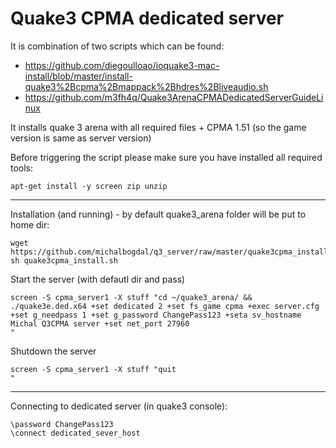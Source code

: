 # Quake3 CPMA dedicated server

It is combination of two scripts which can be found:
- https://github.com/diegoulloao/ioquake3-mac-install/blob/master/install-quake3%2Bcpma%2Bmappack%2Bhdres%2Bliveaudio.sh
- https://github.com/m3fh4q/Quake3ArenaCPMADedicatedServerGuideLinux

It installs quake 3 arena with all required files + CPMA 1.51 (so the game version is same as server version)

Before triggering the script please make sure you have installed all required tools:

```
apt-get install -y screen zip unzip
```
<hr>
Installation (and running) - by default quake3_arena folder will be put to home dir:

```
wget https://github.com/michalbogdal/q3_server/raw/master/quake3cpma_install.sh
sh quake3cpma_install.sh
```

Start the server (with defautl dir and pass)

```
screen -S cpma_server1 -X stuff "cd ~/quake3_arena/ && ./quake3e.ded.x64 +set dedicated 2 +set fs_game cpma +exec server.cfg +set g_needpass 1 +set g_password ChangePass123 +seta sv_hostname Michal Q3CPMA server +set net_port 27960
"
```

Shutdown the server

```
screen -S cpma_server1 -X stuff "quit
"
```

<hr> 
Connecting to dedicated server (in quake3 console):

```
\password ChangePass123
\connect dedicated_sever_host
```
